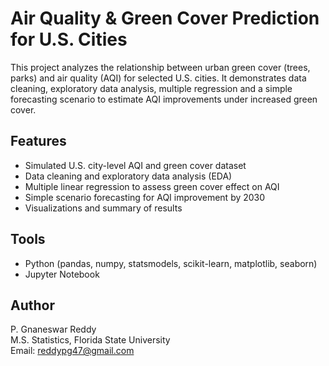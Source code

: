 # Air Quality & Green Cover Prediction for U.S. Cities

This project analyzes the relationship between urban green cover (trees, parks) and air quality (AQI) for selected U.S. cities. 
It demonstrates data cleaning, exploratory data analysis, multiple regression and a simple forecasting scenario to estimate AQI improvements under increased green cover.

## Features
- Simulated U.S. city-level AQI and green cover dataset
- Data cleaning and exploratory data analysis (EDA)
- Multiple linear regression to assess green cover effect on AQI
- Simple scenario forecasting for AQI improvement by 2030
- Visualizations and summary of results

## Tools
- Python (pandas, numpy, statsmodels, scikit-learn, matplotlib, seaborn)
- Jupyter Notebook

## Author
P. Gnaneswar Reddy  
M.S. Statistics, Florida State University  
Email: reddypg47@gmail.com
